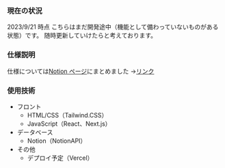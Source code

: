 ### 現在の状況

2023/9/21 時点
こちらはまだ開発途中（機能として備わっていないものがある状態）です。
随時更新していけたらと考えております。

### 仕様説明

仕様については[Notion ページ](https://ayuk-web.notion.site/3f5c7c752ac44daa89257ec49bff19b4)にまとめました
→[リンク](https://ayuk-web.notion.site/3f5c7c752ac44daa89257ec49bff19b4)

### 使用技術

- フロント
  - HTML/CSS（Tailwind.CSS）
  - JavaScript（React、Next.js）
- データベース
  - Notion（NotionAPI）
- その他
  - デプロイ予定（Vercel）
